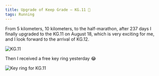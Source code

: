 ```yaml
---
title: Upgrade of Keep Grade — KG.11 🎉
tags: Running
---
```


From 5 kilometers, 10 kilometers, to the half-marathon, after 237 days I finally upgraded to the KG.11 on August 18, which is very exciting for me, and I look forward to the arrival of KG.12.

![KG.11](https://lynn9388.github.io/images/post/KG.11.png)

Then I received a free key ring yesterday 😂

![Key ring for KG.11](https://lynn9388.github.io/images/post/Key_ring_for_KG.11.jpeg)
